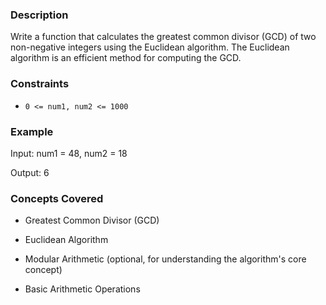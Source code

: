 ### Description

Write a function that calculates the greatest common divisor (GCD) of two non-negative integers using the Euclidean algorithm. The Euclidean algorithm is an efficient method for computing the GCD.

### Constraints

*   `0 <= num1, num2 <= 1000`

### Example


Input: num1 = 48, num2 = 18
Output: 6


### Concepts Covered

*   Greatest Common Divisor (GCD)
*   Euclidean Algorithm
*   Modular Arithmetic (optional, for understanding the algorithm's core concept)
*   Basic Arithmetic Operations